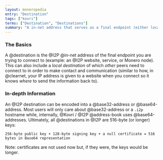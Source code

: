 ```yaml
---
layout: moneropedia
entry: "Destination"
tags: ["kovri"]
terms: ["Destination", "Destinations"]
summary: "A in-net address that serves as a final endpoint (either local or remote)"
---
```


### The Basics

A @destination is the @I2P @in-net address of the final endpoint you are trying to connect to (example: an @I2P website, service, or Monero node). This can also include a *local destination* of which *other* peers need to connect to in order to make contact and communication (similar to how, in @clearnet, your IP address is given to a website when you connect so it knows *where* to send the information back to).

### In-depth Information

An @I2P destination can be encoded into a @base32-address or @base64-address. Most users will only care about @base32-address or a `.i2p` hostname while, internally, @Kovri / @I2P @address-book uses @base64-addresses. Ultimately, all @destinations in @I2P are 516-byte (or longer) keys:

`256-byte public key + 128-byte signing key + a null certificate = 516 bytes in Base64 representation`

Note: certificates are not used now but, if they were, the keys would be longer.
